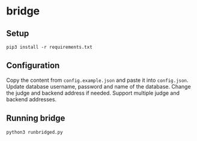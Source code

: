 # bridge

## Setup

    pip3 install -r requirements.txt

## Configuration

Copy the content from `config.example.json` and paste it into `config.json`. Update database username, password and name of the database. Change the judge and backend address if needed. Support multiple judge and backend addresses.

## Running bridge

    python3 runbridged.py

